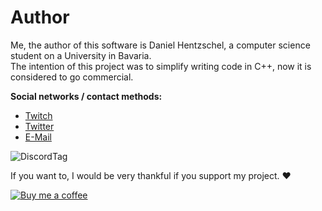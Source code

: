 # Author

Me, the author of this software is Daniel Hentzschel, a computer science student on a University in Bavaria.  
The intention of this project was to simplify writing code in C++, now it is considered to go commercial.

**Social networks / contact methods:**
- [Twitch](https://www.twitch.tv/icetrailer)
- [Twitter](https://twitter.com/DanielHentz_)  
- [E-Mail](mailto:dhentz@gmx.de)  

![DiscordTag](https://i.imgur.com/iuMlF6W.png)

If you want to, I would be very thankful if you support my project. ♥

[![Buy me a coffee](https://i.imgur.com/Z1FmtML.png)](https://www.buymeacoffee.com/GRZ9x0mKe)